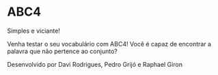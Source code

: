 # ABC4

Simples e viciante!

Venha testar o seu vocabulário com ABC4! Você é capaz de encontrar a palavra que não pertence ao conjunto?

Desenvolvido por Davi Rodrigues, Pedro Grijó e Raphael Giron
